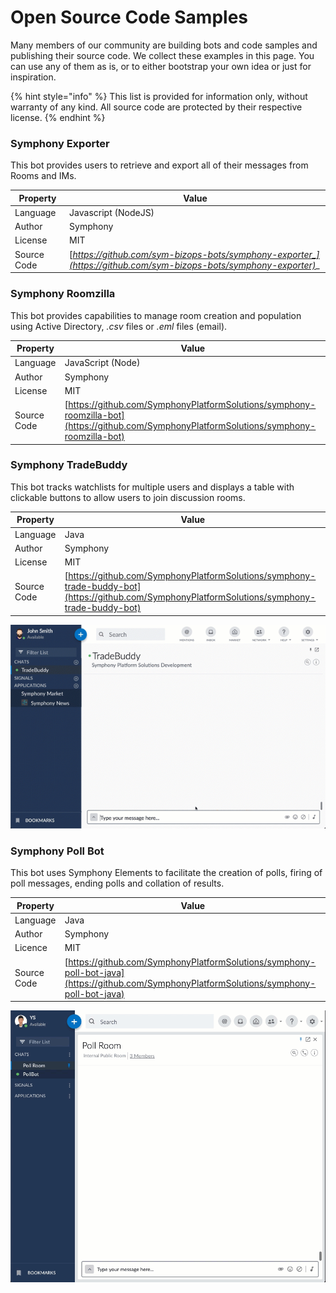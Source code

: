# Open Source Code Samples

Many members of our community are building bots and code samples and publishing their source code. We collect these examples in this page. You can use any of them as is, or to either bootstrap your own idea or just for inspiration.

{% hint style="info" %}
This list is provided for information only, without warranty of any kind. All source code are protected by their respective license.
{% endhint %}

### Symphony Exporter

This bot provides users to retrieve and export all of their messages from Rooms and IMs.

| Property    | Value                                                                                                            |
| ----------- | ---------------------------------------------------------------------------------------------------------------- |
| Language    | Javascript (NodeJS)                                                                                              |
| Author      | Symphony                                                                                                         |
| License     | MIT                                                                                                              |
| Source Code | [_https://github.com/sym-bizops-bots/symphony-exporter_](https://github.com/sym-bizops-bots/symphony-exporter)__ |

### Symphony Roomzilla

This bot provides capabilities to manage room creation and population using Active Directory, _.csv_ files or _.eml_ files (email).

| Property    | Value                                                                                                                                      |
| ----------- | ------------------------------------------------------------------------------------------------------------------------------------------ |
| Language    | JavaScript (Node)                                                                                                                          |
| Author      | Symphony                                                                                                                                   |
| License     | MIT                                                                                                                                        |
| Source Code | [https://github.com/SymphonyPlatformSolutions/symphony-roomzilla-bot](https://github.com/SymphonyPlatformSolutions/symphony-roomzilla-bot) |

### Symphony TradeBuddy

This bot tracks watchlists for multiple users and displays a table with clickable buttons to allow users to join discussion rooms.

| Property    | Value                                                                                                                                          |
| ----------- | ---------------------------------------------------------------------------------------------------------------------------------------------- |
| Language    | Java                                                                                                                                           |
| Author      | Symphony                                                                                                                                       |
| License     | MIT                                                                                                                                            |
| Source Code | [https://github.com/SymphonyPlatformSolutions/symphony-trade-buddy-bot](https://github.com/SymphonyPlatformSolutions/symphony-trade-buddy-bot) |

![](../.gitbook/assets/trade-buddy-bot.gif)

### Symphony Poll Bot

This bot uses Symphony Elements to facilitate the creation of polls, firing of poll messages, ending polls and collation of results.

| Property    | Value                                                                                                                                      |
| ----------- | ------------------------------------------------------------------------------------------------------------------------------------------ |
| Language    | Java                                                                                                                                       |
| Author      | Symphony                                                                                                                                   |
| Licence     | MIT                                                                                                                                        |
| Source Code | [https://github.com/SymphonyPlatformSolutions/symphony-poll-bot-java](https://github.com/SymphonyPlatformSolutions/symphony-poll-bot-java) |

![](../.gitbook/assets/poll-bot.gif)


